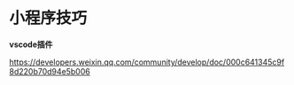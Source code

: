 # 小程序技巧

**vscode插件**

 https://developers.weixin.qq.com/community/develop/doc/000c641345c9f8d220b70d94e5b006 

